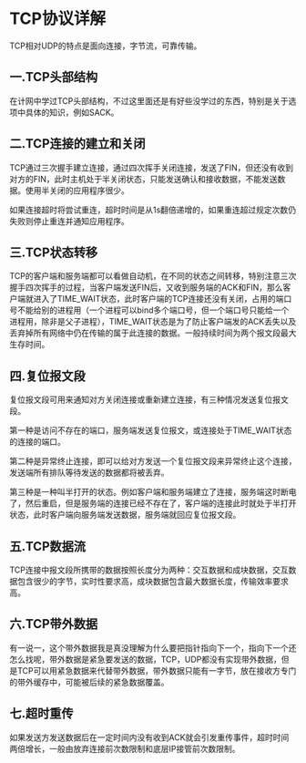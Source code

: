 # TCP协议详解

TCP相对UDP的特点是面向连接，字节流，可靠传输。

## 一.TCP头部结构

在计网中学过TCP头部结构，不过这里面还是有好些没学过的东西，特别是关于选项中具体的知识，例如SACK。

## 二.TCP连接的建立和关闭

TCP通过三次握手建立连接，通过四次挥手关闭连接，发送了FIN，但还没有收到对方的FIN，此时主机处于半关闭状态，只能发送确认和接收数据，不能发送数据。使用半关闭的应用程序很少。

如果连接超时将尝试重连，超时时间是从1s翻倍递增的，如果重连超过规定次数仍失败则停止重连并通知应用程序。

## 三.TCP状态转移

TCP的客户端和服务端都可以看做自动机，在不同的状态之间转移，特别注意三次握手四次挥手的过程，当客户端发送FIN后，又收到服务端的ACK和FIN，那么客户端就进入了TIME_WAIT状态，此时客户端的TCP连接还没有关闭，占用的端口号不能给别的进程用（一个进程可以bind多个端口号，但一个端口号只能给一个进程用，除非是父子进程），TIME_WAIT状态是为了防止客户端发的ACK丢失以及丢弃掉所有网络中仍在传输的属于此连接的数据。一般持续时间为两个报文段最大生存时间。

## 四.复位报文段

复位报文段可用来通知对方关闭连接或重新建立连接，有三种情况发送复位报文段。

第一种是访问不存在的端口，服务端发送复位报文，或连接处于TIME_WAIT状态的连接的端口。

第二种是异常终止连接，即可以给对方发送一个复位报文段来异常终止这个连接，发送端所有排队等待发送的数据都将被丢弃。

第三种是一种叫半打开的状态。例如客户端和服务端建立了连接，服务端这时断电了，然后重启，但是服务端的连接已经不存在了，客户端的连接此时就处于半打开状态，此时客户端向服务端发送数据，服务端就回应复位报文段。

## 五.TCP数据流

TCP连接中报文段所携带的数据按照长度分为两种：交互数据和成块数据，交互数据包含很少的字节，实时性要求高，成块数据包含最大数据长度，传输效率要求高。

## 六.TCP带外数据

有一说一，这个带外数据我是真没理解为什么要把指针指向下一个，指向下一个还怎么找呢，带外数据是紧急要发送的数据，TCP，UDP都没有实现带外数据，但是TCP可以用紧急数据来代替带外数据，带外数据只能有一字节，放在接收方专门的带外缓存中，可能被后续的紧急数据覆盖。

## 七.超时重传

如果发送方发送数据后在一定时间内没有收到ACK就会引发重传事件，超时时间两倍增长，一般由放弃连接前次数限制和底层IP接管前次数限制。
